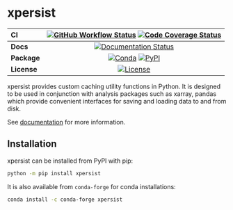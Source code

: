 # xpersist

| CI          | [![GitHub Workflow Status][github-ci-badge]][github-ci-link] [![Code Coverage Status][codecov-badge]][codecov-link] |
| :---------- | :-----------------------------------------------------------------------------------------------------------------: |
| **Docs**    |                                   [![Documentation Status][rtd-badge]][rtd-link]                                    |
| **Package** |                        [![Conda][conda-badge]][conda-link] [![PyPI][pypi-badge]][pypi-link]                         |
| **License** |                                       [![License][license-badge]][repo-link]                                        |

xpersist provides custom caching utility functions in Python. It is designed to be used in conjunction with analysis packages such as xarray, pandas which provide convenient interfaces for saving and loading data to and from disk.

See [documentation](https://xpersist.readthedocs.io/en/latest/) for more information.

## Installation

xpersist can be installed from PyPI with pip:

```bash
python -m pip install xpersist
```

It is also available from `conda-forge` for conda installations:

```bash
conda install -c conda-forge xpersist
```

[github-ci-badge]: https://img.shields.io/github/workflow/status/NCAR/xpersist/CI?label=CI&logo=github&style=for-the-badge
[github-ci-link]: https://github.com/NCAR/xpersist/actions?query=workflow%3ACI
[codecov-badge]: https://img.shields.io/codecov/c/github/NCAR/xpersist.svg?logo=codecov&style=for-the-badge
[codecov-link]: https://codecov.io/gh/NCAR/xpersist
[rtd-badge]: https://img.shields.io/readthedocs/xpersist/latest.svg?style=for-the-badge
[rtd-link]: https://xpersist.readthedocs.io/en/latest/?badge=latest
[pypi-badge]: https://img.shields.io/pypi/v/xpersist?logo=pypi&style=for-the-badge
[pypi-link]: https://pypi.org/project/xpersist
[conda-badge]: https://img.shields.io/conda/vn/conda-forge/xpersist?logo=anaconda&style=for-the-badge
[conda-link]: https://anaconda.org/conda-forge/xpersist
[license-badge]: https://img.shields.io/github/license/NCAR/xpersist?style=for-the-badge
[repo-link]: https://github.com/NCAR/xpersist
